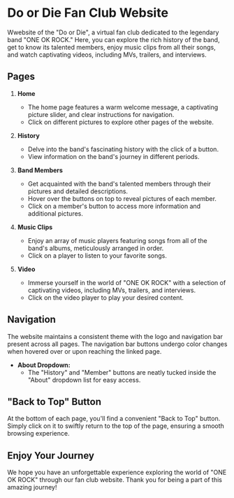 # Do or Die Fan Club Website

Wwebsite of the "Do or Die", a virtual fan club dedicated to the legendary band "ONE OK ROCK." Here, you can explore the rich history of the band, get to know its talented members, enjoy music clips from all their songs, and watch captivating videos, including MVs, trailers, and interviews.

## Pages

1. **Home**
   - The home page features a warm welcome message, a captivating picture slider, and clear instructions for navigation.
   - Click on different pictures to explore other pages of the website.

2. **History**
   - Delve into the band's fascinating history with the click of a button.
   - View information on the band's journey in different periods.

3. **Band Members**
   - Get acquainted with the band's talented members through their pictures and detailed descriptions.
   - Hover over the buttons on top to reveal pictures of each member.
   - Click on a member's button to access more information and additional pictures.

4. **Music Clips**
   - Enjoy an array of music players featuring songs from all of the band's albums, meticulously arranged in order.
   - Click on a player to listen to your favorite songs.

5. **Video**
   - Immerse yourself in the world of "ONE OK ROCK" with a selection of captivating videos, including MVs, trailers, and interviews.
   - Click on the video player to play your desired content.

## Navigation

The website maintains a consistent theme with the logo and navigation bar present across all pages. The navigation bar buttons undergo color changes when hovered over or upon reaching the linked page.

- **About Dropdown:**
  - The "History" and "Member" buttons are neatly tucked inside the "About" dropdown list for easy access.

## "Back to Top" Button

At the bottom of each page, you'll find a convenient "Back to Top" button. Simply click on it to swiftly return to the top of the page, ensuring a smooth browsing experience.

## Enjoy Your Journey

We hope you have an unforgettable experience exploring the world of "ONE OK ROCK" through our fan club website. Thank you for being a part of this amazing journey!
